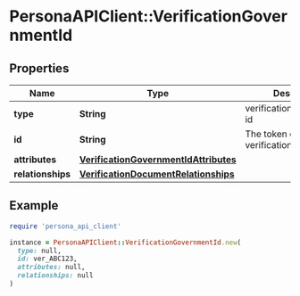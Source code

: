# PersonaAPIClient::VerificationGovernmentId

## Properties

| Name | Type | Description | Notes |
| ---- | ---- | ----------- | ----- |
| **type** | **String** | verification/government-id | [optional] |
| **id** | **String** | The token of the verification | [optional] |
| **attributes** | [**VerificationGovernmentIdAttributes**](VerificationGovernmentIdAttributes.md) |  | [optional] |
| **relationships** | [**VerificationDocumentRelationships**](VerificationDocumentRelationships.md) |  | [optional] |

## Example

```ruby
require 'persona_api_client'

instance = PersonaAPIClient::VerificationGovernmentId.new(
  type: null,
  id: ver_ABC123,
  attributes: null,
  relationships: null
)
```

